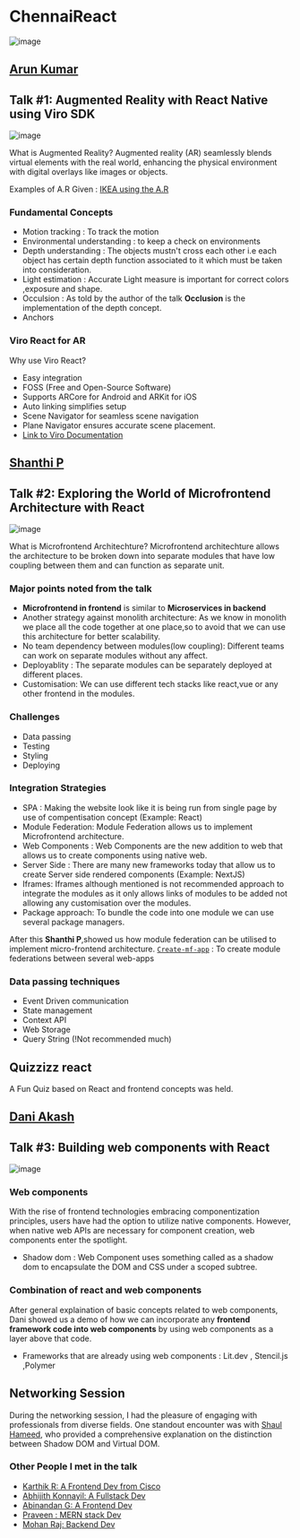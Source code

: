 # ChennaiReact

![image](https://github.com/Prakhargarg-2010196/Chennai-Meetups-and-Talks/assets/77922738/ec96ccd0-0c12-4ec9-ac17-cafadfea2a15)

## [Arun Kumar](https://www.linkedin.com/in/arunkumarvallal/)

## ​**Talk #1:** Augmented Reality with React Native using Viro SDK
![image](https://github.com/Prakhargarg-2010196/Chennai-Meetups-and-Talks/assets/77922738/edac499b-cc5d-4b11-91db-6e8c87bfa61c)

What is Augmented Reality?
Augmented reality (AR) seamlessly blends virtual elements with the real world, enhancing the physical environment with digital overlays like images or objects.

Examples of A.R Given : [IKEA  using the A.R](https://www.wareable.com/ar/ikea-place-ar-arms-race-modiface-arkit-827)

### Fundamental Concepts

- Motion tracking : To track the motion
- Environmental understanding : to keep a check on environments
- Depth understanding : The objects mustn't cross each other i.e each object has certain depth function associated to it which must be taken into consideration.
- Light estimation : Accurate Light measure is important for correct colors ,exposure and shape.
- Occulsion : As told by the author of the talk **Occlusion** is the implementation of the depth concept.
- Anchors

### Viro React for AR

Why use Viro React?

- Easy integration
- FOSS (Free and Open-Source Software)
- Supports ARCore for Android and ARKit for iOS
- Auto linking simplifies setup
- Scene Navigator for seamless scene navigation
- Plane Navigator ensures accurate scene placement.
- [Link to Viro Documentation](https://viro-community.readme.io/)

## [Shanthi P](https://www.linkedin.com/in/shanthi-palani-0500a9100/)

## **Talk #2**: Exploring the World of Microfrontend Architecture with React
![image](https://github.com/Prakhargarg-2010196/Chennai-Meetups-and-Talks/assets/77922738/fc515c68-b092-40f2-b854-77b839e88c50)

What is Microfrontend Architechture?
Microfrontend architechture allows the architecture to be broken down into separate modules that have low coupling between them and can function as separate unit.

### Major points noted from the talk

- **Microfrontend in frontend** is similar to **Microservices in backend**
- Another strategy against monolith architecture: As we know in monolith we place all the code together at one place,so to avoid that we can use this architecture for better scalability.
- No team dependency between modules(low coupling): Different teams can work on separate modules without any affect.
- Deployablity : The separate modules can be separately deployed at different places.
- Customisation: We can use different tech stacks like react,vue or any other frontend in the modules.

### Challenges

- Data passing
- Testing
- Styling
- Deploying

### Integration Strategies

- SPA : Making the website look like it is being run from single page by use of compentisation concept (Example: React)
- Module Federation: Module Federation allows us to implement Microfrontend architecture.
- Web Components : Web Components are the new addition to web that allows us to create components using native web.
- Server Side : There are many new frameworks today that allow us to create Server side rendered components (Example: NextJS)
- Iframes: Iframes although mentioned is not recommended approach to integrate the modules as it only allows links of modules to be added not allowing any customisation over the modules.
- Package approach: To bundle the code into one module we can use several package managers.

After this **Shanthi P**,showed us how module federation can be utilised to implement micro-frontend architecture.
[`Create-mf-app`](https://www.npmjs.com/package/create-mf-app)  : To create module federations between several web-apps

### Data passing techniques

- Event Driven communication
- State management
- Context API
- Web Storage
- Query String (!Not recommended much)

## Quizzizz react

A Fun Quiz based on React and frontend concepts was held.

## [Dani Akash](https://www.linkedin.com/in/daniakash/)

## ​Talk #3: Building web components with React

![image](https://github.com/Prakhargarg-2010196/Chennai-Meetups-and-Talks/assets/77922738/9446f5be-4a89-4102-b470-020d46e36ba4)

### Web components

With the rise of frontend technologies embracing componentization principles, users have had the option to utilize native components. However, when native web APIs are necessary for component creation, web components enter the spotlight.

- Shadow dom : Web Component uses something called as a shadow dom to encapsulate the DOM and CSS under a scoped subtree.

### Combination of react and web components

After general explaination of basic concepts related to web components, Dani showed us a demo of how we can incorporate any **frontend framework code into web components** by using web components as a layer above that code.

- Frameworks that are already using web components : Lit.dev , Stencil.js ,Polymer

## Networking Session

During the networking session, I had the pleasure of engaging with professionals from diverse fields. One standout encounter was with [Shaul Hameed](https://www.linkedin.com/in/shaulhameed/), who provided a comprehensive explanation on the distinction between Shadow DOM and Virtual DOM.

### Other People I met in the talk

- [Karthik R: A Frontend Dev from Cisco](https://www.linkedin.com/in/karthik-r-a70001194/)
- [Abhijith Konnayil: A Fullstack Dev](https://www.linkedin.com/in/abhijithkonnayil/)
- [Abinandan G: A Frontend Dev](https://www.linkedin.com/in/abinandan-g-b39971113/)
- [Praveen : MERN stack Dev](https://www.linkedin.com/in/praveen-pandi/)
- [Mohan Raj: Backend Dev](https://www.linkedin.com/in/mohan-raj-3a180a1b0/)
